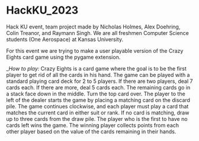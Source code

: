 # HackKU_2023
Hack KU event, team project made by Nicholas Holmes, Alex Doehring, Colin Treanor, and Raymann Singh.
We are all freshmen Computer Science students (One Aerospace) at Kansas University.

For this event we are trying to make a user playable version of the Crazy Eights card game using the pygame extension.

 _*How to play:*
  Crazy Eights is a card game where the goal is to be the first player to get rid of all the cards in his hand. The game can be played with a standard playing card deck for 2 to 5 players. If there are two players, deal 7 cards each. If there are more, deal 5 cards each. The remaining cards go in a stack face down in the middle. Turn the top card over. The player to the left of the dealer starts the game by placing a matching card on the discard pile. The game continues clockwise, and each player must play a card that matches the current card in either suit or rank. If no card is matching, draw up to three cards from the draw pile. The player who is the first to have no cards left wins the game. The winning player collects points from each other player based on the value of the cards remaining in their hands.
